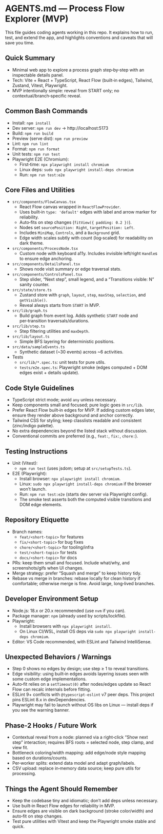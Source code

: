 # AGENTS.md — Process Flow Explorer (MVP)

This file guides coding agents working in this repo. It explains how to run, test, and extend the app, and highlights conventions and caveats that will save you time.

## Quick Summary
- Minimal web app to explore a process graph step‑by‑step with an inspectable details panel.
- Tech: Vite + React + TypeScript, React Flow (built‑in edges), Tailwind, Zustand, Vitest, Playwright.
- MVP intentionally simple: reveal from START only; no contextual/branch‑specific reveal.

## Common Bash Commands
- Install: `npm install`
- Dev server: `npm run dev` → http://localhost:5173
- Build: `npm run build`
- Preview (serve dist): `npm run preview`
- Lint: `npm run lint`
- Format: `npm run format`
- Unit tests: `npm run test`
- Playwright E2E (Chromium):
  - First‑time: `npx playwright install chromium`
  - Linux deps: `sudo npx playwright install-deps chromium`
  - Run: `npm run test:e2e`

## Core Files and Utilities
- `src/components/FlowCanvas.tsx`
  - React Flow canvas wrapped in `ReactFlowProvider`.
  - Uses built‑in `type: 'default'` edges with label and arrow marker for reliability.
  - Auto‑fits on step changes (`fitView({ padding: 0.2 })`).
  - Nodes set `sourcePosition: Right`, `targetPosition: Left`.
  - Includes `MiniMap`, `Controls`, and a `Background` grid.
  - Edge width scales subtly with count (log‑scaled) for readability on dark theme.
- `src/components/ProcessNode.tsx`
  - Custom node with keyboard a11y. Includes invisible left/right `Handle`s to ensure edge anchoring.
- `src/components/DetailsPanel.tsx`
  - Shows node visit summary or edge traversal stats.
- `src/components/ControlsPanel.tsx`
  - Step slider, “Next step”, small legend, and a “Transitions visible: N” sanity counter.
- `src/state/store.ts`
  - Zustand store with `graph`, `layout`, `step`, `maxStep`, `selection`, and `getVisible()`.
  - Reveal always starts from `START` in MVP.
- `src/lib/graph.ts`
  - Build graph from event log. Adds synthetic `START` node and per‑transition traversals/durations.
- `src/lib/step.ts`
  - Step filtering utilities and `maxDepth`.
- `src/lib/layout.ts`
  - Simple BFS layering for deterministic positions.
- `src/data/sampleEvents.ts`
  - Synthetic dataset (~30 events) across ~6 activities.
- Tests
  - `src/lib/*.spec.ts`: unit tests for pure utils.
  - `tests/e2e.spec.ts`: Playwright smoke (edges computed + DOM edges exist + details update).

## Code Style Guidelines
- TypeScript strict mode; avoid `any` unless necessary.
- Keep components small and focused; pure logic goes in `src/lib`.
- Prefer React Flow built‑in edges for MVP. If adding custom edges later, ensure they render above background and anchor correctly.
- Tailwind CSS for styling; keep classlists readable and consistent (zinc/indigo palette).
- No extra dependencies beyond the listed stack without discussion.
- Conventional commits are preferred (e.g., `feat:`, `fix:`, `chore:`).

## Testing Instructions
- Unit (Vitest):
  - `npm run test` (uses jsdom; setup at `src/setupTests.ts`).
- E2E (Playwright):
  - Install browser: `npx playwright install chromium`.
  - Linux: `sudo npx playwright install-deps chromium` if the browser won’t launch.
  - Run: `npm run test:e2e` (starts dev server via Playwright config).
  - The smoke test asserts both the computed visible transitions and DOM edge elements.

## Repository Etiquette
- Branch names:
  - `feat/<short-topic>` for features
  - `fix/<short-topic>` for bug fixes
  - `chore/<short-topic>` for tooling/infra
  - `test/<short-topic>` for tests
  - `docs/<short-topic>` for docs
- PRs: keep them small and focused. Include what/why, and screenshots/gifs when UI changes.
- Merge strategy: prefer “Squash and merge” to keep history tidy.
- Rebase vs merge in branches: rebase locally for clean history if comfortable; otherwise merge is fine. Avoid large, long‑lived branches.

## Developer Environment Setup
- Node.js: 18.x or 20.x recommended (use `nvm` if you can).
- Package manager: `npm` (already used by scripts/lockfile).
- Playwright:
  - Install browsers with `npx playwright install`.
  - On Linux CI/WSL, install OS deps via `sudo npx playwright install-deps chromium`.
- Editor: VS Code recommended, with ESLint and Tailwind IntelliSense.

## Unexpected Behaviors / Warnings
- Step 0 shows no edges by design; use step ≥ 1 to reveal transitions.
- Edge visibility: using built‑in edges avoids layering issues seen with some custom edge implementations.
- Auto‑fit relies on a `setTimeout(0)` after nodes/edges update so React Flow can recalc internals before fitting.
- ESLint 9+ conflicts with `@typescript-eslint` v7 peer deps. This project pins ESLint 8.x in devDependencies.
- Playwright may fail to launch without OS libs on Linux — install deps if you see the warning banner.

## Phase‑2 Hooks / Future Work
- Contextual reveal from a node: planned via a right‑click “Show next step” interaction; requires BFS roots = selected node, step clamp, and view fit.
- Bottleneck coloring/width mapping: add edge/node style mapping based on durations/counts.
- Per‑worker splits: extend data model and adapt graph/labels.
- CSV upload: replace in‑memory data source; keep pure utils for processing.

## Things the Agent Should Remember
- Keep the codebase tiny and idiomatic; don’t add deps unless necessary.
- Use built‑in React Flow edges for reliability in MVP.
- Ensure edges are visible on dark background (stroke color/width) and auto‑fit on step changes.
- Test pure utilities with Vitest and keep the Playwright smoke stable and quick.
